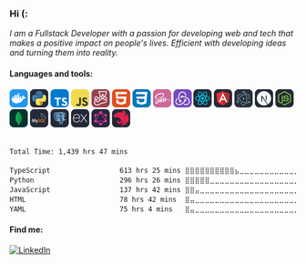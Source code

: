 ### Hi (:

_I am a Fullstack Developer with a passion for developing web and tech that makes a positive impact on people's lives. Efficient with developing ideas and turning them into reality._

#### Languages and tools: 

<div>
  <img width="32px" src="https://raw.githubusercontent.com/tandpfun/skill-icons/d1c752b99bb25a0e5aa363bae1db2809173ee966/icons/Docker.svg" />
  <img width="32px" src="https://raw.githubusercontent.com/tandpfun/skill-icons/59059d9d1a2c092696dc66e00931cc1181a4ce1f/icons/Python-Dark.svg" />
  <img width="32px" src="https://raw.githubusercontent.com/tandpfun/skill-icons/d1c752b99bb25a0e5aa363bae1db2809173ee966/icons/TypeScript.svg" />
  <img width="32px" src="https://raw.githubusercontent.com/tandpfun/skill-icons/d1c752b99bb25a0e5aa363bae1db2809173ee966/icons/JavaScript.svg" />
  <img width="32px" src="https://raw.githubusercontent.com/tandpfun/skill-icons/d1c752b99bb25a0e5aa363bae1db2809173ee966/icons/Jest.svg" />
  <img width="32px" src="https://raw.githubusercontent.com/tandpfun/skill-icons/d1c752b99bb25a0e5aa363bae1db2809173ee966/icons/HTML.svg" />
  <img width="32px" src="https://raw.githubusercontent.com/tandpfun/skill-icons/d1c752b99bb25a0e5aa363bae1db2809173ee966/icons/CSS.svg" />
  <img width="32px" src="https://raw.githubusercontent.com/tandpfun/skill-icons/d1c752b99bb25a0e5aa363bae1db2809173ee966/icons/Sass.svg" />
  <img width="32px" src="https://raw.githubusercontent.com/tandpfun/skill-icons/d1c752b99bb25a0e5aa363bae1db2809173ee966/icons/Redux.svg" />
  <img width="32px" src="https://raw.githubusercontent.com/tandpfun/skill-icons/d1c752b99bb25a0e5aa363bae1db2809173ee966/icons/React-Dark.svg" />
  <img width="32px" src="https://raw.githubusercontent.com/tandpfun/skill-icons/59059d9d1a2c092696dc66e00931cc1181a4ce1f/icons/Angular-Dark.svg" />
  <img width="32px" src="https://raw.githubusercontent.com/tandpfun/skill-icons/59059d9d1a2c092696dc66e00931cc1181a4ce1f/icons/Electron.svg" />
  <img width="32px" src="https://raw.githubusercontent.com/tandpfun/skill-icons/d1c752b99bb25a0e5aa363bae1db2809173ee966/icons/NextJS-Dark.svg" />
  <img width="32px" src="https://raw.githubusercontent.com/tandpfun/skill-icons/d1c752b99bb25a0e5aa363bae1db2809173ee966/icons/NodeJS-Dark.svg" />
  <img width="32px" src="https://raw.githubusercontent.com/tandpfun/skill-icons/d1c752b99bb25a0e5aa363bae1db2809173ee966/icons/MongoDB.svg" />
  <img width="32px" src="https://raw.githubusercontent.com/tandpfun/skill-icons/d1c752b99bb25a0e5aa363bae1db2809173ee966/icons/MySQL-Dark.svg" />
  <img width="32px" src="https://raw.githubusercontent.com/tandpfun/skill-icons/d1c752b99bb25a0e5aa363bae1db2809173ee966/icons/PostgreSQL-Dark.svg" />
  <img width="32px" src="https://raw.githubusercontent.com/tandpfun/skill-icons/d1c752b99bb25a0e5aa363bae1db2809173ee966/icons/ExpressJS-Dark.svg" />
  <img width="32px" src="https://raw.githubusercontent.com/tandpfun/skill-icons/d1c752b99bb25a0e5aa363bae1db2809173ee966/icons/GraphQL-Dark.svg" />
  <img width="32px" src="https://raw.githubusercontent.com/tandpfun/skill-icons/d1c752b99bb25a0e5aa363bae1db2809173ee966/icons/NestJS-Dark.svg" />
</div>
<br />
<!--START_SECTION:waka-->

```txt
Total Time: 1,439 hrs 47 mins

TypeScript                 613 hrs 25 mins ⣿⣿⣿⣿⣿⣿⣿⣿⣿⣿⣦⣀⣀⣀⣀⣀⣀⣀⣀⣀⣀⣀⣀⣀⣀   41.90 %
Python                     296 hrs 26 mins ⣿⣿⣿⣿⣿⣀⣀⣀⣀⣀⣀⣀⣀⣀⣀⣀⣀⣀⣀⣀⣀⣀⣀⣀⣀   20.25 %
JavaScript                 137 hrs 42 mins ⣿⣿⣤⣀⣀⣀⣀⣀⣀⣀⣀⣀⣀⣀⣀⣀⣀⣀⣀⣀⣀⣀⣀⣀⣀   09.41 %
HTML                       78 hrs 42 mins  ⣿⣤⣀⣀⣀⣀⣀⣀⣀⣀⣀⣀⣀⣀⣀⣀⣀⣀⣀⣀⣀⣀⣀⣀⣀   05.38 %
YAML                       75 hrs 4 mins   ⣿⣤⣀⣀⣀⣀⣀⣀⣀⣀⣀⣀⣀⣀⣀⣀⣀⣀⣀⣀⣀⣀⣀⣀⣀   05.13 %
```

<!--END_SECTION:waka-->

#### Find me:

[![LinkedIn](https://img.shields.io/badge/LinkedIn-0077B5?style=for-the-badge&logo=linkedin&logoColor=white)](https://www.linkedin.com/in/pedroreisalves/)
